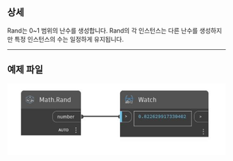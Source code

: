 ## 상세
Rand는 0~1 범위의 난수를 생성합니다. Rand의 각 인스턴스는 다른 난수를 생성하지만 특정 인스턴스의 수는 일정하게 유지됩니다.
___
## 예제 파일

![Rand](./DSCore.Math.Rand_img.jpg)

